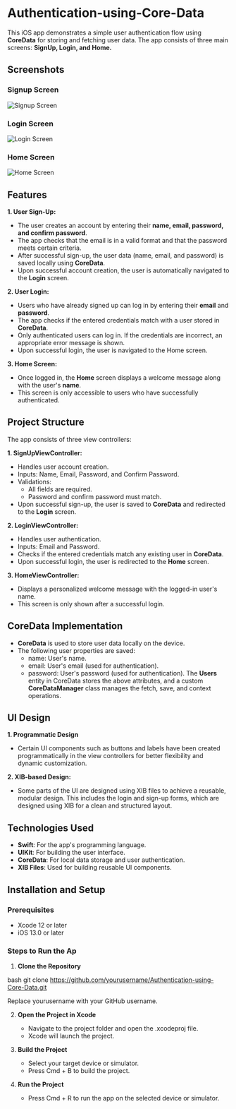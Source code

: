 # Authentication-using-Core-Data
This iOS app demonstrates a simple user authentication flow using **CoreData** for storing and fetching user data. The app consists of three main screens: **SignUp, Login, and Home.**

## Screenshots
### Signup Screen
![Signup Screen](signup.png)

### Login Screen
![Login Screen](login.png)

### Home Screen
![Home Screen](home.png)

## Features
**1. User Sign-Up:**
- The user creates an account by entering their **name, email, password, and confirm password**.
- The app checks that the email is in a valid format and that the password meets certain criteria.
- After successful sign-up, the user data (name, email, and password) is saved locally using **CoreData**.
- Upon successful account creation, the user is automatically navigated to the **Login** screen.

**2. User Login:**
- Users who have already signed up can log in by entering their **email** and **password**.
- The app checks if the entered credentials match with a user stored in **CoreData**.
- Only authenticated users can log in. If the credentials are incorrect, an appropriate error message is shown.
- Upon successful login, the user is navigated to the Home screen.
  
**3. Home Screen:**
- Once logged in, the **Home** screen displays a welcome message along with the user's **name**.
- This screen is only accessible to users who have successfully authenticated.

## Project Structure
The app consists of three view controllers:

**1. SignUpViewController:**
- Handles user account creation.
- Inputs: Name, Email, Password, and Confirm Password.
- Validations:
    - All fields are required.
    - Password and confirm password must match.
- Upon successful sign-up, the user is saved to **CoreData** and redirected to the **Login** screen.
  
**2. LoginViewController:**
- Handles user authentication.
- Inputs: Email and Password.
- Checks if the entered credentials match any existing user in **CoreData**.
- Upon successful login, the user is redirected to the **Home** screen.

**3. HomeViewController:**
- Displays a personalized welcome message with the logged-in user's name.
- This screen is only shown after a successful login.

## CoreData Implementation
- **CoreData** is used to store user data locally on the device.
- The following user properties are saved:
   - name: User's name.
   - email: User's email (used for authentication).
   - password: User's password (used for authentication).
The **Users** entity in CoreData stores the above attributes, and a custom **CoreDataManager** class manages the fetch, save, and context operations.

## UI Design
**1. Programmatic Design**
- Certain UI components such as buttons and labels have been created programmatically in the view controllers for better flexibility and dynamic customization.

**2. XIB-based Design:**
- Some parts of the UI are designed using XIB files to achieve a reusable, modular design. This includes the login and sign-up forms, which are designed using XIB for a clean and structured layout.

## Technologies Used
- **Swift**: For the app's programming language.
- **UIKit**: For building the user interface.
- **CoreData**: For local data storage and user authentication.
- **XIB Files**: Used for building reusable UI components.

## Installation and Setup

### Prerequisites
- Xcode 12 or later
- iOS 13.0 or later

### Steps to Run the Ap
1. **Clone the Repository**
   
bash
   git clone https://github.com/yourusername/Authentication-using-Core-Data.git

   Replace yourusername with your GitHub username.

2. **Open the Project in Xcode**
   - Navigate to the project folder and open the .xcodeproj file.
   - Xcode will launch the project.

3. **Build the Project**
   - Select your target device or simulator.
   - Press Cmd + B to build the project.

4. **Run the Project**
   - Press Cmd + R to run the app on the selected device or simulator.
